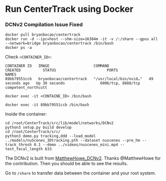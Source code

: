 # Run CenterTrack using Docker

### DCNv2 Compilation Issue Fixed
```
docker pull bryanbocao/centertrack
docker run -d --ipc=host --shm-size=16384m -it -v /:/share --gpus all --network=bridge bryanbocao/centertrack /bin/bash
docker ps -a
```

Check ```<CONTAINER_ID>```:
```
CONTAINER ID   IMAGE                    COMMAND                  CREATED          STATUS                       PORTS                NAMES
89bb79551ccb   bryanbocao/centertrack   "/usr/local/bin/nvid…"   49 seconds ago   Up 38 seconds                6006/tcp, 8888/tcp   competent_northcutt
```
```
docker exec -it <CONTAINE_ID> /bin/bash
```

```
docker exec -it 89bb79551ccb /bin/bash
```

Inside the container:
```
cd /root/CenterTrack/src/lib/model/networks/DCNv2
python3 setup.py build develop
cd /root/CenterTrack/src/
python3 demo.py tracking,ddd --load_model ../models/nuScenes_3Dtracking.pth --dataset nuscenes --pre_hm --track_thresh 0.1 --demo ../videos/nuscenes_mini.mp4 --test_focal_length 633
```
The DCNv2 is built from [MatthewHowe_DCNv2](https://github.com/MatthewHowe/DCNv2). Thanks @MatthewHowe for the contribution.
Then you should be able to see the results.

Go to ```/share``` to transfer data between the container and your root system.
